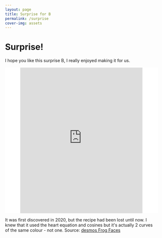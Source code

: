 ```yaml
---
layout: page
title: Surprise for B
permalink: /surprise
cover-img: assets
---
```

# Surprise!
I hope you like this surprise B, I really enjoyed making it for us.
<div style="width:100%;height:480px;background-color:white;text-align:center;"> <iframe src="https://www.desmos.com/calculator/ic9wc5usku?embed" width="80%" height="480px" style="border: 1px solid #FFF" text-align=center></iframe> </div>

 It was first discovered in 2020, but the recipe had been lost until now. I knew that it used the heart equation and cosines but it's actually 2 curves of the same colour - not one.
Source: [desmos Frog Faces](https://www.desmos.com/calculator/yuzvxe9m2s)